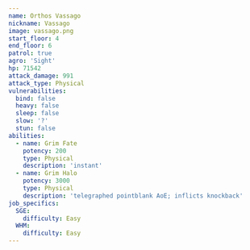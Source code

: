 ```yaml
---
name: Orthos Vassago
nickname: Vassago
image: vassago.png
start_floor: 4
end_floor: 6
patrol: true
agro: 'Sight'
hp: 71542
attack_damage: 991
attack_type: Physical
vulnerabilities:
  bind: false
  heavy: false
  sleep: false
  slow: '?'
  stun: false
abilities:
  - name: Grim Fate
    potency: 200
    type: Physical
    description: 'instant'
  - name: Grim Halo
    potency: 3000
    type: Physical
    description: 'telegraphed pointblank AoE; inflicts knockback'
job_specifics:
  SGE:
    difficulty: Easy
  WHM:
    difficulty: Easy
---
```


